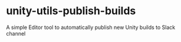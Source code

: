 # unity-utils-publish-builds
A simple Editor tool to automatically publish new Unity builds to Slack channel
